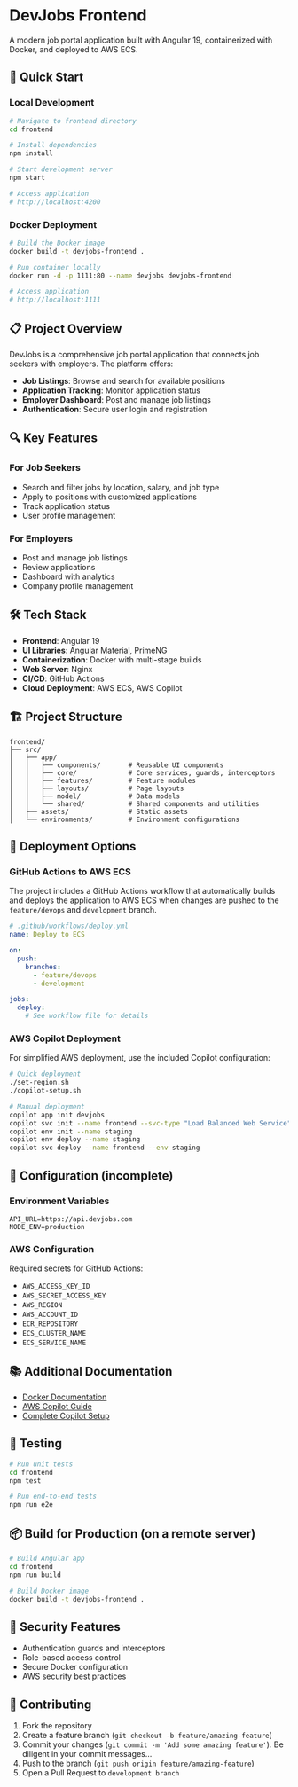# DevJobs Frontend

A modern job portal application built with Angular 19, containerized with Docker, and deployed to AWS ECS.

## 🚀 Quick Start

### Local Development

```bash
# Navigate to frontend directory
cd frontend

# Install dependencies
npm install

# Start development server
npm start

# Access application
# http://localhost:4200
```

### Docker Deployment

```bash
# Build the Docker image
docker build -t devjobs-frontend .

# Run container locally
docker run -d -p 1111:80 --name devjobs devjobs-frontend

# Access application
# http://localhost:1111
```

## 📋 Project Overview

DevJobs is a comprehensive job portal application that connects job seekers with employers. The platform offers:

- **Job Listings**: Browse and search for available positions
- **Application Tracking**: Monitor application status
- **Employer Dashboard**: Post and manage job listings
- **Authentication**: Secure user login and registration

## 🔍 Key Features

### For Job Seekers

- Search and filter jobs by location, salary, and job type
- Apply to positions with customized applications
- Track application status
- User profile management

### For Employers

- Post and manage job listings
- Review applications
- Dashboard with analytics
- Company profile management

## 🛠️ Tech Stack

- **Frontend**: Angular 19
- **UI Libraries**: Angular Material, PrimeNG
- **Containerization**: Docker with multi-stage builds
- **Web Server**: Nginx
- **CI/CD**: GitHub Actions
- **Cloud Deployment**: AWS ECS, AWS Copilot

## 🏗️ Project Structure

```
frontend/
├── src/
│   ├── app/
│   │   ├── components/       # Reusable UI components
│   │   ├── core/             # Core services, guards, interceptors
│   │   ├── features/         # Feature modules
│   │   ├── layouts/          # Page layouts
│   │   ├── model/            # Data models
│   │   └── shared/           # Shared components and utilities
│   ├── assets/               # Static assets
│   └── environments/         # Environment configurations
```

## 🚢 Deployment Options

### GitHub Actions to AWS ECS

The project includes a GitHub Actions workflow that automatically builds and deploys the application to AWS ECS when changes are pushed to the `feature/devops` and `development` branch.

```yaml
# .github/workflows/deploy.yml
name: Deploy to ECS

on:
  push:
    branches:
      - feature/devops
      - development

jobs:
  deploy:
    # See workflow file for details
```

### AWS Copilot Deployment

For simplified AWS deployment, use the included Copilot configuration:

```bash
# Quick deployment
./set-region.sh
./copilot-setup.sh

# Manual deployment
copilot app init devjobs
copilot svc init --name frontend --svc-type "Load Balanced Web Service"
copilot env init --name staging
copilot env deploy --name staging
copilot svc deploy --name frontend --env staging
```

## 🔧 Configuration (incomplete)

### Environment Variables

```
API_URL=https://api.devjobs.com
NODE_ENV=production
```

### AWS Configuration

Required secrets for GitHub Actions:

- `AWS_ACCESS_KEY_ID`
- `AWS_SECRET_ACCESS_KEY`
- `AWS_REGION`
- `AWS_ACCOUNT_ID`
- `ECR_REPOSITORY`
- `ECS_CLUSTER_NAME`
- `ECS_SERVICE_NAME`

## 📚 Additional Documentation

- [Docker Documentation](docker-documentation.md)
- [AWS Copilot Guide](COPILOT.md)
- [Complete Copilot Setup](COPILOT-COMPLETE.md)

## 🧪 Testing

```bash
# Run unit tests
cd frontend
npm test

# Run end-to-end tests
npm run e2e
```

## 📦 Build for Production (on a remote server)

```bash
# Build Angular app
cd frontend
npm run build

# Build Docker image
docker build -t devjobs-frontend .
```

## 🔐 Security Features

- Authentication guards and interceptors
- Role-based access control
- Secure Docker configuration
- AWS security best practices

## 🤝 Contributing

1. Fork the repository
2. Create a feature branch (`git checkout -b feature/amazing-feature`)
3. Commit your changes (`git commit -m 'Add some amazing feature'`). Be diligent in your commit messages...
4. Push to the branch (`git push origin feature/amazing-feature`)
5. Open a Pull Request to `development branch`
